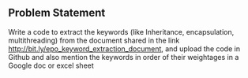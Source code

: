 
## Problem Statement

Write a code to extract the keywords (like Inheritance, encapsulation, multithreading) from the document shared in the link http://bit.ly/epo_keyword_extraction_document, and upload the code in Github and also mention the keywords in order of their weightages in a Google doc or excel sheet
